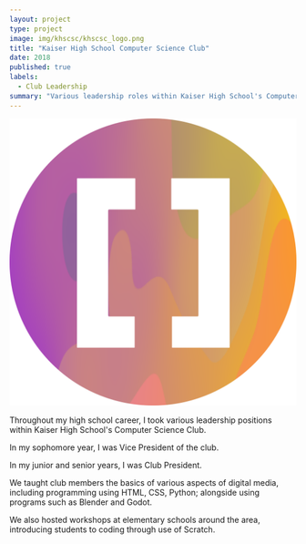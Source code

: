 ```yaml
---
layout: project
type: project
image: img/khscsc/khscsc_logo.png
title: "Kaiser High School Computer Science Club"
date: 2018
published: true
labels:
  - Club Leadership
summary: "Various leadership roles within Kaiser High School's Computer Science Club"
---
```


<img class="img-fluid" src="../img/khscsc/khscsc_logo.png">

Throughout my high school career, I took various leadership positions within Kaiser High School's Computer Science Club.

In my sophomore year, I was Vice President of the club.

In my junior and senior years, I was Club President.

We taught club members the basics of various aspects of digital media, including programming using HTML, CSS, Python; alongside using programs such as Blender and Godot.

We also hosted workshops at elementary schools around the area, introducing students to coding through use of Scratch.
